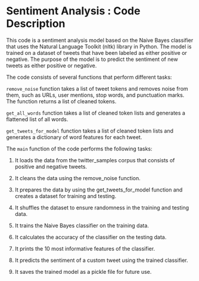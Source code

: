 # Sentiment Analysis : Code Description
This code is a sentiment analysis model based on the Naive Bayes classifier that uses the Natural Language Toolkit (nltk) library in Python. The model is trained on a dataset of tweets that have been labeled as either positive or negative. The purpose of the model is to predict the sentiment of new tweets as either positive or negative.

The code consists of several functions that perform different tasks:

`remove_noise` function takes a list of tweet tokens and removes noise from them, such as URLs, user mentions, stop words, and punctuation marks. The function returns a list of cleaned tokens.

`get_all_words` function takes a list of cleaned token lists and generates a flattened list of all words.

`get_tweets_for_model` function takes a list of cleaned token lists and generates a dictionary of word features for each tweet.

The `main` function of the code performs the following tasks:

1. It loads the data from the twitter_samples corpus that consists of positive and negative tweets.

2. It cleans the data using the remove_noise function.

3. It prepares the data by using the get_tweets_for_model function and creates a dataset for training and testing.

4. It shuffles the dataset to ensure randomness in the training and testing data.

5. It trains the Naive Bayes classifier on the training data.

6. It calculates the accuracy of the classifier on the testing data.

7. It prints the 10 most informative features of the classifier.

8. It predicts the sentiment of a custom tweet using the trained classifier.

9. It saves the trained model as a pickle file for future use.